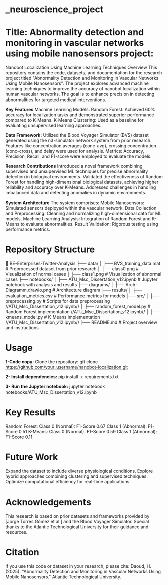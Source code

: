 # _neuroscience_project
# Title: Abnormality detection and monitoring  in vascular networks using mobile nanosensors project:
Nanobot Localization Using Machine Learning Techniques Overview This repository contains the code, datasets, and documentation for the research project titled "Abnormality Detection and Monitoring in Vascular Networks Using Mobile Nanosensors". The project explores advanced machine learning techniques to improve the accuracy of nanobot localization within human vascular networks. The goal is to enhance precision in detecting abnormalities for targeted medical interventions.

**Key Features**
Machine Learning Models:
Random Forest: Achieved 60% accuracy for localization tasks and demonstrated superior performance compared to K-Means.
K-Means Clustering: Used as a baseline for evaluating unsupervised learning approaches.

**Data Framework:**
Utilized the Blood Voyager Simulator (BVS) dataset generated using the n3-simulator network system from prior research.
Features like concentration averages (conc-avg), crossing concentration (conc-cross), and delay were used for analysis.
Metrics: Accuracy, Precision, Recall, and F1-score were employed to evaluate the models.

**Research Contributions**
Introduced a novel framework combining supervised and unsupervised ML techniques for precise abnormality detection in biological environments. Validated the effectiveness of Random Forest for handling high-dimensional biological datasets, achieving higher reliability and accuracy over K-Means. Addressed challenges in handling imbalanced data and detecting anomalies in dynamic environments.

**System Architecture**
The system comprises: Mobile Nanosensors: Simulated sensors deployed within the vascular network.
Data Collection and Preprocessing: Cleaning and normalizing high-dimensional data for ML models.
Machine Learning Analysis: Integration of Random Forest and K-Means to evaluate abnormalities.
Result Validation: Rigorous testing using performance metrics.


# Repository Structure

📂 BE-Enterprises-Twitter-Analysis
├── data/
│   ├── BVS_training_data.mat       # Preprocessed dataset from prior research
│   ├── class0.png                  # Visualization of normal cases
│   ├── class1.png                  # Visualization of abnormal cases
├── notebooks/
│   ├── ATU_Msc_Dissertation_v12.ipynb  # Jupyter notebook with analysis and results
├── diagrams/
│   ├── Arch-Diagramm.drawio.png    # Architecture diagram
├── results/
│   ├── evaluation_metrics.csv      # Performance metrics for models
├── src/
│   ├── preprocessing.py            # Scripts for data preprocessing //ATU_Msc_Dissertation_v12.ipynb//
│   ├── random_forest_model.py      # Random Forest implementation //ATU_Msc_Dissertation_v12.ipynb//
│   ├── kmeans_model.py             # K-Means implementation //ATU_Msc_Dissertation_v12.ipynb//
├── README.md                       # Project overview and instructions

# Usage
**1-Code copy:**
Clone the repository:
git clone https://github.com/your_username/nanobot-localization.git

**2- Install dependencies:**
pip install -r requirements.txt

**3- Run the Jupyter notebook:**
jupyter notebook notebooks/ATU_Msc_Dissertation_v12.ipynb


# Key Results
Random Forest:
Class 0 (Normal): F1-Score 0.67
Class 1 (Abnormal): F1-Score 0.51
K-Means:
Class 0 (Normal): F1-Score 0.59
Class 1 (Abnormal): F1-Score 0.11

# Future Work
Expand the dataset to include diverse physiological conditions.
Explore hybrid approaches combining clustering and supervised techniques.
Optimize computational efficiency for real-time applications.

# Acknowledgements
This research is based on prior datasets and frameworks provided by [Jorge Torres Gómez et al.] and the Blood Voyager Simulator. Special thanks to the Atlantic Technological University for their guidance and resources.

# Citation
If you use this code or dataset in your research, please cite:
Daoud, H. (2025). "Abnormality Detection and Monitoring in Vascular Networks Using Mobile Nanosensors." Atlantic Technological University.

